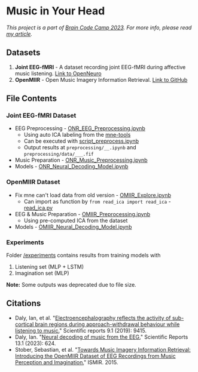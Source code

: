 # Music in Your Head  
*This project is a part of [Brain Code Camp 2023](https://course-braincodecamp.web.app/intro.html). For more info, please read [my article](https://medium.com/@paul.mongkud/music-in-your-head-my-first-step-towards-neuroscience-703ca32c28b8).*

## Datasets
1. **Joint EEG-fMRI** - A dataset recording joint EEG-fMRI during affective music listening. [Link to OpenNeuro](https://openneuro.org/datasets/ds002725/versions/1.0.0/)
2. **OpenMIIR** - Open Music Imagery Information Retrieval. [Link to GitHub](https://openmiir.github.io/)

## File Contents
### Joint EEG-fMRI Dataset
- EEG Preprocessing - [ONR_EEG_Preprocessing.ipynb](https://github.com/PPPaully/music-in-your-head/blob/main/ONR_EEG_Preprocessing.ipynb)
  - Using auto ICA labeling from the [mne-tools](https://github.com/mne-tools/mne-icalabel)
  - Can be executed with [script_preprocess.ipynb](https://github.com/PPPaully/music-in-your-head/blob/main/script_preprocess.ipynb)
  - Output results at `preprocessing/__.ipynb` and `preprocessing/data/___.fif`
- Music Preparation - [ONR_Music_Preprocessing.ipynb](https://github.com/PPPaully/music-in-your-head/blob/main/ONR_Music_Preprocessing.ipynb)
- Models - [ONR_Neural_Decoding_Model.ipynb](https://github.com/PPPaully/music-in-your-head/blob/main/ONR_Neural_Decoding_Model.ipynb)

### OpenMIIR Dataset
- Fix mne can't load data from old version - [OMIIR_Explore.ipynb](https://github.com/PPPaully/music-in-your-head/blob/main/OMIIR_Explore.ipynb)
  - Can import as function by `from read_ica import read_ica` - [read_ica.py](https://github.com/PPPaully/music-in-your-head/blob/main/read_ica.py)
- EEG & Music Preparation - [OMIIR_Preprocessing.ipynb](https://github.com/PPPaully/music-in-your-head/blob/main/OMIIR_Preprocessing.ipynb)
  - Using pre-computed ICA from the dataset
- Models - [OMIIR_Neural_Decoding_Model.ipynb](https://github.com/PPPaully/music-in-your-head/blob/main/OMIIR_Neural_Decoding_Model.ipynb)

### Experiments
Folder [/experiments](https://github.com/PPPaully/music-in-your-head/tree/main/experiments) contains results from training models with
1. Listening set (MLP + LSTM)
2. Imagination set (MLP)

**Note:** Some outputs was deprecated due to file size.  

## Citations
- Daly, Ian, et al. "[Electroencephalography reflects the activity of sub-cortical brain regions during approach-withdrawal behaviour while listening to music.](https://www.nature.com/articles/s41598-019-45105-2)" Scientific reports 9.1 (2019): 9415.
- Daly, Ian. "[Neural decoding of music from the EEG.](https://www.nature.com/articles/s41598-022-27361-x)" Scientific Reports 13.1 (2023): 624.
- Stober, Sebastian, et al. "[Towards Music Imagery Information Retrieval: Introducing the OpenMIIR Dataset of EEG Recordings from Music Perception and Imagination.](https://www.semanticscholar.org/paper/Towards-Music-Imagery-Information-Retrieval%3A-the-of-Stober-Sternin/cde4b1ec89f2c05a41f1143792a890a00e89541a)" ISMIR. 2015.
